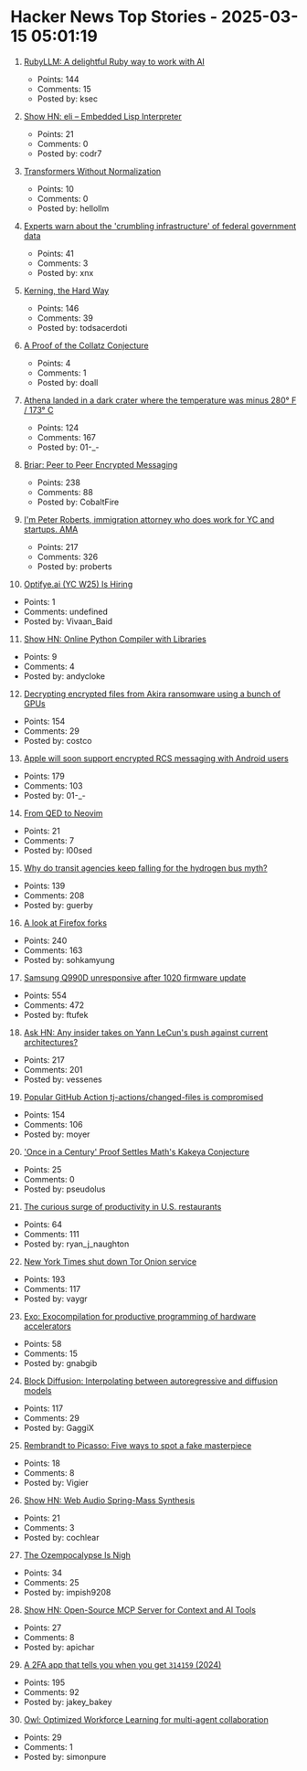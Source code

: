 # Hacker News Top Stories - 2025-03-15 05:01:19

1. [RubyLLM: A delightful Ruby way to work with AI](https://github.com/crmne/ruby_llm)
   - Points: 144
   - Comments: 15
   - Posted by: ksec

2. [Show HN: eli – Embedded Lisp Interpreter](https://github.com/codr7/eli)
   - Points: 21
   - Comments: 0
   - Posted by: codr7

3. [Transformers Without Normalization](https://jiachenzhu.github.io/DyT/)
   - Points: 10
   - Comments: 0
   - Posted by: hellollm

4. [Experts warn about the 'crumbling infrastructure' of federal government data](https://www.npr.org/2025/01/24/nx-s1-5250264/unemployment-rate-cpi-inflation-census-bureau-labor-statistics)
   - Points: 41
   - Comments: 3
   - Posted by: xnx

5. [Kerning, the Hard Way](https://home.octetfont.com/blog/kerning-hard.html)
   - Points: 146
   - Comments: 39
   - Posted by: todsacerdoti

6. [A Proof of the Collatz Conjecture](https://arxiv.org/abs/2502.20642)
   - Points: 4
   - Comments: 1
   - Posted by: doall

7. [Athena landed in a dark crater where the temperature was minus 280° F / 173° C](https://arstechnica.com/space/2025/03/athena-landed-in-a-dark-crater-where-the-temperature-was-minus-280-f/)
   - Points: 124
   - Comments: 167
   - Posted by: 01-_-

8. [Briar: Peer to Peer Encrypted Messaging](https://briarproject.org/how-it-works/)
   - Points: 238
   - Comments: 88
   - Posted by: CobaltFire

9. [I'm Peter Roberts, immigration attorney who does work for YC and startups. AMA](undefined)
   - Points: 217
   - Comments: 326
   - Posted by: proberts

10. [Optifye.ai (YC W25) Is Hiring](https://www.ycombinator.com/companies/optifye-ai/jobs/sDfGXkK-founding-engineer)
   - Points: 1
   - Comments: undefined
   - Posted by: Vivaan_Baid

11. [Show HN: Online Python Compiler with Libraries](https://cliprun.com/online-python-compiler-with-libraries)
   - Points: 9
   - Comments: 4
   - Posted by: andycloke

12. [Decrypting encrypted files from Akira ransomware using a bunch of GPUs](https://tinyhack.com/2025/03/13/decrypting-encrypted-files-from-akira-ransomware-linux-esxi-variant-2024-using-a-bunch-of-gpus/)
   - Points: 154
   - Comments: 29
   - Posted by: costco

13. [Apple will soon support encrypted RCS messaging with Android users](https://www.theverge.com/news/629620/apple-iphone-e2ee-encryption-rcs-messaging-android)
   - Points: 179
   - Comments: 103
   - Posted by: 01-_-

14. [From QED to Neovim](https://l-o-o-s-e-d.net/qed-neovim)
   - Points: 21
   - Comments: 7
   - Posted by: l00sed

15. [Why do transit agencies keep falling for the hydrogen bus myth?](https://cleantechnica.com/2025/03/13/why-do-transit-agencies-keep-falling-for-the-hydrogen-bus-myth/)
   - Points: 139
   - Comments: 208
   - Posted by: guerby

16. [A look at Firefox forks](https://lwn.net/Articles/1012453/)
   - Points: 240
   - Comments: 163
   - Posted by: sohkamyung

17. [Samsung Q990D unresponsive after 1020 firmware update](https://us.community.samsung.com/t5/Home-Theater/Samsung-Q990D-unresponsive-after-1020-firmware-update/td-p/3168571)
   - Points: 554
   - Comments: 472
   - Posted by: ftufek

18. [Ask HN: Any insider takes on Yann LeCun's push against current architectures?](undefined)
   - Points: 217
   - Comments: 201
   - Posted by: vessenes

19. [Popular GitHub Action tj-actions/changed-files is compromised](https://semgrep.dev/blog/2025/popular-github-action-tj-actionschanged-files-is-compromised/)
   - Points: 154
   - Comments: 106
   - Posted by: moyer

20. ['Once in a Century' Proof Settles Math's Kakeya Conjecture](https://www.quantamagazine.org/once-in-a-century-proof-settles-maths-kakeya-conjecture-20250314/)
   - Points: 25
   - Comments: 0
   - Posted by: pseudolus

21. [The curious surge of productivity in U.S. restaurants](https://bfi.uchicago.edu/working-papers/the-curious-surge-of-productivity-in-u-s-restaurants/)
   - Points: 64
   - Comments: 111
   - Posted by: ryan_j_naughton

22. [New York Times shut down Tor Onion service](https://open.nytimes.com/https-open-nytimes-com-the-new-york-times-as-a-tor-onion-service-e0d0b67b7482)
   - Points: 193
   - Comments: 117
   - Posted by: vaygr

23. [Exo: Exocompilation for productive programming of hardware accelerators](https://github.com/exo-lang/exo)
   - Points: 58
   - Comments: 15
   - Posted by: gnabgib

24. [Block Diffusion: Interpolating between autoregressive and diffusion models](https://arxiv.org/abs/2503.09573)
   - Points: 117
   - Comments: 29
   - Posted by: GaggiX

25. [Rembrandt to Picasso: Five ways to spot a fake masterpiece](https://www.bbc.com/culture/article/20250311-rembrandt-to-picasso-five-ways-to-spot-a-fake-masterpiece)
   - Points: 18
   - Comments: 8
   - Posted by: Vigier

26. [Show HN: Web Audio Spring-Mass Synthesis](https://blog.cochlea.xyz/string.html)
   - Points: 21
   - Comments: 3
   - Posted by: cochlear

27. [The Ozempocalypse Is Nigh](https://www.astralcodexten.com/p/the-ozempocalypse-is-nigh)
   - Points: 34
   - Comments: 25
   - Posted by: impish9208

28. [Show HN: Open-Source MCP Server for Context and AI Tools](undefined)
   - Points: 27
   - Comments: 8
   - Posted by: apichar

29. [A 2FA app that tells you when you get `314159` (2024)](https://blog.jacobstechtavern.com/p/building-a-2fa-app-that-detects-patterns)
   - Points: 195
   - Comments: 92
   - Posted by: jakey_bakey

30. [Owl: Optimized Workforce Learning for multi-agent collaboration](https://github.com/camel-ai/owl)
   - Points: 29
   - Comments: 1
   - Posted by: simonpure

